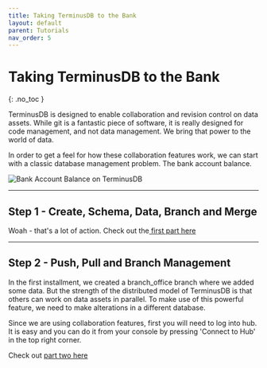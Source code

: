 ```yaml
---
title: Taking TerminusDB to the Bank
layout: default
parent: Tutorials
nav_order: 5
---
```

# Taking TerminusDB to the Bank

{: .no_toc }

TerminusDB is designed to enable collaboration and revision control on data assets. While git is a fantastic piece of software, it is really designed for code management, and not data management. We bring that power to the world of data.

In order to get a feel for how these collaboration features work, we can start with a classic database management problem. The bank account balance.

![Bank Account Balance on TerminusDB ](/docs/terminushub/assets/uploads/clone.jpg)

- - -

## Step 1 - Create, Schema, Data, Branch and Merge

Woah - that's a lot of action. Check out the[ first part here](https://terminusdb.com/blog/2020/07/27/taking-terminusdb-to-the-bank/)

- - -

## Step 2 - Push, Pull and Branch Management

In the first installment, we created a branch_office branch where we added some data. But the strength of the distributed model of TerminusDB is that others can work on data assets in parallel. To make use of this powerful feature, we need to make alterations in a different database.

Since we are using collaboration features, first you will need to log into hub. It is easy and you can do it from your console by pressing 'Connect to Hub' in the top right corner. 

Check out [part two here](https://terminusdb.com/blog/2020/07/27/taking-terminusdb-to-the-bank-part-ii/)